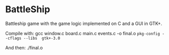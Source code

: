 # BattleShip
Battleship game with the game logic implemented on C and a GUI in GTK+.

Compile with:
gcc window.c board.c main.c events.c -o final.o `pkg-config --cflags --libs  gtk+-3.0`

And then: ./final.o

